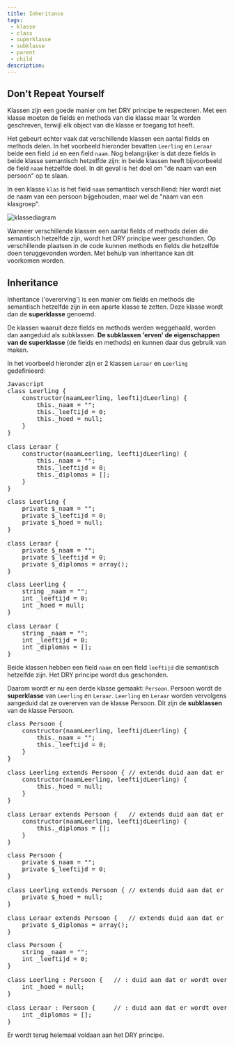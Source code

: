 ```yaml
---
title: Inheritance
tags: 
 - klasse
 - class
 - superklasse
 - subklasse
 - parent
 - child
description:
---
```



## Don't Repeat Yourself

Klassen zijn een goede manier om het DRY principe te respecteren. Met een klasse moeten de fields en methods van die klasse maar 1x worden geschreven, terwijl elk object van die klasse er toegang tot heeft.

Het gebeurt echter vaak dat verschillende klassen een aantal fields en methods delen. In het voorbeeld hieronder bevatten `Leerling` en `Leraar` beide een field `id` en een field `naam`. Nog belangrijker is dat deze fields in beide klasse semantisch hetzelfde zijn: in beide klassen heeft bijvoorbeeld de field `naam` hetzelfde doel. In dit geval is het doel om "de naam van een persoon" op te slaan.

In een klasse `klas` is het field `naam` semantisch verschillend: hier wordt niet de naam van een persoon bijgehouden, maar wel de "naam van een klasgroep".

<img src="{{ site.baseurl }}/assets/img/inheritance_1.png" alt="klassediagram" style="height: auto; max-width: 100%">

Wanneer verschillende klassen een aantal fields of methods delen die semantisch hetzelfde zijn, wordt het DRY principe weer geschonden. Op verschillende plaatsen in de code kunnen methods en fields die hetzelfde doen teruggevonden worden. Met behulp van inheritance kan dit voorkomen worden.

## Inheritance

Inheritance ('overerving') is een manier om fields en methods die semantisch hetzelfde zijn in een aparte klasse te zetten. Deze klasse wordt dan de **superklasse** genoemd.

De klassen waaruit deze fields en methods werden weggehaald, worden dan aangeduid als subklassen. **De subklassen 'erven' de eigenschappen van de superklasse** (de fields en methods) en kunnen daar dus gebruik van maken.

In het voorbeeld hieronder zijn er 2 klassen `Leraar` en `Leerling` gedefinieerd:

<pre class="prettyprint linenums lang lang-JS">
Javascript
class Leerling {
	constructor(naamLeerling, leeftijdLeerling) {
		this._naam = "";
		this._leeftijd = 0;
		this._hoed = null;
	}
}

class Leraar {
	constructor(naamLeerling, leeftijdLeerling) {
		this._naam = "";
		this._leeftijd = 0;
		this._diplomas = [];
	}
}
</pre>
<pre class="prettyprint linenums lang lang-PHP">
class Leerling {	
	private $_naam = "";
	private $_leeftijd = 0;
	private $_hoed = null;
}

class Leraar {	
	private $_naam = "";
	private $_leeftijd = 0;
	private $_diplomas = array();
}
</pre>
<pre class="prettyprint linenums lang lang-CS">
class Leerling {	
	string _naam = "";
	int _leeftijd = 0;
	int _hoed = null;
}

class Leraar {	
	string _naam = "";
	int _leeftijd = 0;
	int _diplomas = [];
}
</pre>

Beide klassen hebben een field `naam` en een field `leeftijd` die semantisch hetzelfde zijn. Het DRY principe wordt dus geschonden.

Daarom wordt er nu een derde klasse gemaakt: `Persoon`. Persoon wordt de **superklasse** van `Leerling` en `Leraar`. `Leerling` en `Leraar` worden vervolgens aangeduid dat ze overerven van de klasse Persoon. Dit zijn de **subklassen** van de klasse Persoon.

<pre class="prettyprint linenums lang lang-JS">
class Persoon {
	constructor(naamLeerling, leeftijdLeerling) {
		this._naam = "";
		this._leeftijd = 0;
	}
}

class Leerling extends Persoon { // extends duid aan dat er wordt overgeërfd
	constructor(naamLeerling, leeftijdLeerling) {
		this._hoed = null;
	}
}

class Leraar extends Persoon {   // extends duid aan dat er wordt overgeërfd
	constructor(naamLeerling, leeftijdLeerling) {
		this._diplomas = [];
	}
}
</pre>
<pre class="prettyprint linenums lang lang-PHP">
class Persoon {	
	private $_naam = "";
	private $_leeftijd = 0;
}

class Leerling extends Persoon { // extends duid aan dat er wordt overgeërfd
	private $_hoed = null;
}

class Leraar extends Persoon {   // extends duid aan dat er wordt overgeërfd
	private $_diplomas = array();
}
</pre>
<pre class="prettyprint linenums lang lang-CS">
class Persoon {	
	string _naam = "";
	int _leeftijd = 0;
}

class Leerling : Persoon {	 // : duid aan dat er wordt overgeërfd
	int _hoed = null;
}

class Leraar : Persoon {	 // : duid aan dat er wordt overgeërfd
	int _diplomas = [];
}
</pre>

Er wordt terug helemaal voldaan aan het DRY principe.
